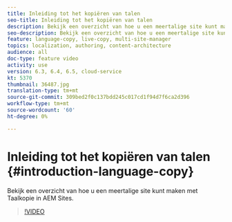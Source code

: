 ```yaml
---
title: Inleiding tot het kopiëren van talen
seo-title: Inleiding tot het kopiëren van talen
description: Bekijk een overzicht van hoe u een meertalige site kunt maken met Taalkopie in AEM Sites
seo-description: Bekijk een overzicht van hoe u een meertalige site kunt maken met Taalkopie in AEM Sites
feature: language-copy, live-copy, multi-site-manager
topics: localization, authoring, content-architecture
audience: all
doc-type: feature video
activity: use
version: 6.3, 6.4, 6.5, cloud-service
kt: 5370
thumbnail: 36487.jpg
translation-type: tm+mt
source-git-commit: 309bed2f0c137bdd245c017cd1f94d7f6ca2d396
workflow-type: tm+mt
source-wordcount: '60'
ht-degree: 0%

---
```



# Inleiding tot het kopiëren van talen {#introduction-language-copy}

Bekijk een overzicht van hoe u een meertalige site kunt maken met Taalkopie in AEM Sites.

>[!VIDEO](https://video.tv.adobe.com/v/36487?quality=12&learn=on)
